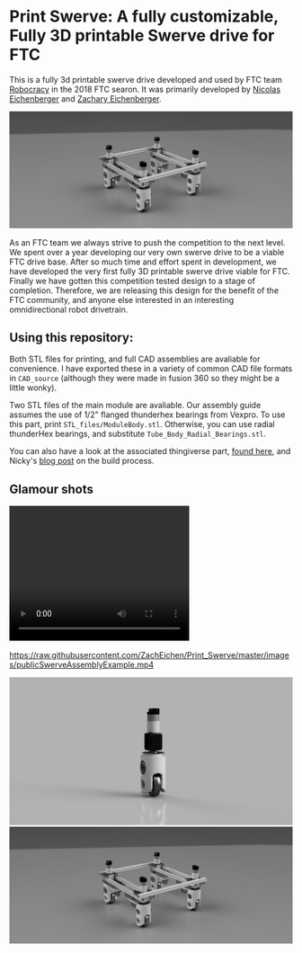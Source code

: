 # Print Swerve: A fully customizable, Fully 3D printable Swerve drive for FTC 

This is a fully 3d printable swerve drive developed and used by FTC team [Robocracy](http://www.ftcrobocracy.org) in the 2018 FTC searon. It was primarily developed by [Nicolas Eichenberger](https://sites.google.com/view/neichenberger/) and [Zachary Eichenberger](https://github.com/ZachEichen).

![A render of the printable swerve assembled](images/Print_Swerve_Assembled_render_1.png)

As an FTC team we always strive to push the competition to the next level. We spent over a year developing our very own swerve drive to be a viable FTC drive base. 
After so much time and effort spent in development, we have developed the very first fully 3D printable swerve drive viable for FTC. Finally we have gotten this competition tested design to a stage of completion. 
Therefore, we are releasing this design for the benefit of the FTC community, and anyone else interested in an interesting omnidirectional robot drivetrain. 

## Using this repository: 

Both STL files for printing, and full CAD assemblies are avaliable for convenience. I have exported these in a variety of common CAD file formats in `CAD_source` (although they were made in fusion 360 so they might be a little wonky). 

Two STL files of the main module are avaliable. Our assembly guide assumes the use of 1/2" flanged thunderhex bearings from Vexpro. To use this part, print `STL_files/ModuleBody.stl`. Otherwise, you can use radial thunderHex bearings, and substitute `Tube_Body_Radial_Bearings.stl`.

You can also have a look at the associated thingiverse part, [found here](https://www.thingiverse.com/thing:2998874/files), and Nicky's [blog post](https://sites.google.com/view/neichenberger/projects/robotics-projects/swerve-drive-saga)  on the build process. 

## Glamour shots 

<video width="320" height="240" controls>
  <source src="images/publicSwerveAssemblyExample.mp4" type="video/mp4">
</video>

https://raw.githubusercontent.com/ZachEichen/Print_Swerve/master/images/publicSwerveAssemblyExample.mp4


![Glam shot](images/Print_Swerve_Render_2.png)
![Glam shot](images/Print_Swerve_Assembled_render_1.png)